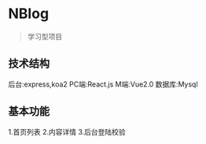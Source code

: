# NBlog

> 学习型项目

## 技术结构
后台:express,koa2
PC端:React.js
M端:Vue2.0
数据库:Mysql

## 基本功能
1.首页列表
2.内容详情
3.后台登陆校验
